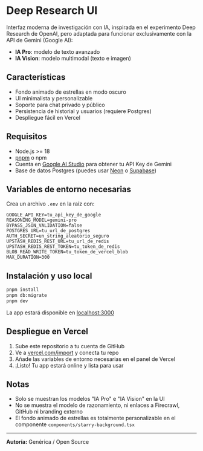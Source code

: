 # Deep Research UI

Interfaz moderna de investigación con IA, inspirada en el experimento Deep Research de OpenAI, pero adaptada para funcionar exclusivamente con la API de Gemini (Google AI):

- **IA Pro**: modelo de texto avanzado
- **IA Vision**: modelo multimodal (texto e imagen)

## Características

- Fondo animado de estrellas en modo oscuro
- UI minimalista y personalizable
- Soporte para chat privado y público
- Persistencia de historial y usuarios (requiere Postgres)
- Despliegue fácil en Vercel

## Requisitos

- Node.js >= 18
- [pnpm](https://pnpm.io/) o npm
- Cuenta en [Google AI Studio](https://makersuite.google.com/app/apikey) para obtener tu API Key de Gemini
- Base de datos Postgres (puedes usar [Neon](https://neon.tech) o [Supabase](https://supabase.com))

## Variables de entorno necesarias

Crea un archivo `.env` en la raíz con:

```
GOOGLE_API_KEY=tu_api_key_de_google
REASONING_MODEL=gemini-pro
BYPASS_JSON_VALIDATION=false
POSTGRES_URL=tu_url_de_postgres
AUTH_SECRET=un_string_aleatorio_seguro
UPSTASH_REDIS_REST_URL=tu_url_de_redis
UPSTASH_REDIS_REST_TOKEN=tu_token_de_redis
BLOB_READ_WRITE_TOKEN=tu_token_de_vercel_blob
MAX_DURATION=300
```

## Instalación y uso local

```bash
pnpm install
pnpm db:migrate
pnpm dev
```

La app estará disponible en [localhost:3000](http://localhost:3000/)

## Despliegue en Vercel

1. Sube este repositorio a tu cuenta de GitHub
2. Ve a [vercel.com/import](https://vercel.com/import) y conecta tu repo
3. Añade las variables de entorno necesarias en el panel de Vercel
4. ¡Listo! Tu app estará online y lista para usar

## Notas

- Solo se muestran los modelos "IA Pro" e "IA Vision" en la UI
- No se muestra el modelo de razonamiento, ni enlaces a Firecrawl, GitHub ni branding externo
- El fondo animado de estrellas es totalmente personalizable en el componente `components/starry-background.tsx`

---

**Autoría:** Genérica / Open Source
